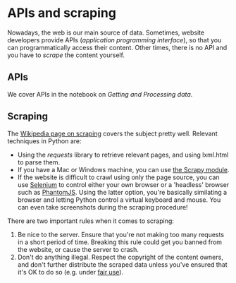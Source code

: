 # APIs and scraping

Nowadays, the web is our main source of data. Sometimes, website developers provide
APIs (*application programming interface*), so that you can programmatically access
their content. Other times, there is no API and you have to *scrape* the content yourself.

## APIs

We cover APIs in the notebook on *Getting and Processing data*.

## Scraping

The [Wikipedia page on scraping](https://en.wikipedia.org/wiki/Web_scraping) covers
the subject pretty well. Relevant techniques in Python are:

* Using the *requests* library to retrieve relevant pages, and using lxml.html to parse them.
* If you have a Mac or Windows machine, you can use [the Scrapy module](https://doc.scrapy.org/en/latest/index.html).
* If the website is difficult to crawl using only the page source, you can use
[Selenium](http://selenium-python.readthedocs.io/) to control either your own browser
or a 'headless' browser such as [PhantomJS](http://phantomjs.org/). Using the latter
option, you're basically similating a browser and letting Python control a virtual
keyboard and mouse. You can even take screenshots during the scraping procedure!

There are two important rules when it comes to scraping:

1. Be nice to the server. Ensure that you're not making too many requests in a short
period of time. Breaking this rule could get you banned from the website, or cause the
server to crash.
2. Don't do anything illegal. Respect the copyright of the content owners, and don't
further distribute the scraped data unless you've ensured that it's OK to do so
(e.g. under [fair use](https://en.wikipedia.org/wiki/Fair_use)).
